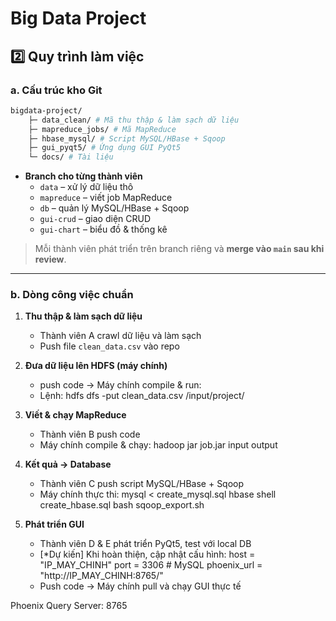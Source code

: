 # Big Data Project

## 2️⃣ Quy trình làm việc

### a. Cấu trúc kho Git
```bash
bigdata-project/
    ├─ data_clean/ # Mã thu thập & làm sạch dữ liệu
    ├─ mapreduce_jobs/ # Mã MapReduce
    ├─ hbase_mysql/ # Script MySQL/HBase + Sqoop
    ├─ gui_pyqt5/ # Ứng dụng GUI PyQt5
    └─ docs/ # Tài liệu
```
- **Branch cho từng thành viên**  
  - `data` – xử lý dữ liệu thô  
  - `mapreduce` – viết job MapReduce  
  - `db` – quản lý MySQL/HBase + Sqoop  
  - `gui-crud` – giao diện CRUD  
  - `gui-chart` – biểu đồ & thống kê  

> Mỗi thành viên phát triển trên branch riêng và **merge vào `main` sau khi review**.

---
### b. Dòng công việc chuẩn

1. **Thu thập & làm sạch dữ liệu**
    - Thành viên A crawl dữ liệu và làm sạch
    - Push file `clean_data.csv` vào repo

2. **Đưa dữ liệu lên HDFS (máy chính)**
    - push code → Máy chính compile & run:
    - Lệnh:
        hdfs dfs -put clean_data.csv /input/project/

3. **Viết & chạy MapReduce**
    - Thành viên B push code
    - Máy chính compile & chạy:
        hadoop jar job.jar input output

4. **Kết quả → Database**
    - Thành viên C push script MySQL/HBase + Sqoop
    - Máy chính thực thi:
        mysql < create_mysql.sql
        hbase shell create_hbase.sql
        bash sqoop_export.sh

5. **Phát triển GUI**
    - Thành viên D & E phát triển PyQt5, test với local DB
    - [*Dự kiến] Khi hoàn thiện, cập nhật cấu hình:
        host = "IP_MAY_CHINH"
        port = 3306          # MySQL
        phoenix_url = "http://IP_MAY_CHINH:8765/"
    - Push code → Máy chính pull và chạy GUI thực tế

Phoenix Query Server: 8765